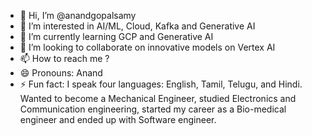 - 👋 Hi, I’m @anandgopalsamy
- 👀 I’m interested in AI/ML, Cloud, Kafka and Generative AI
- 🌱 I’m currently learning GCP and Generative AI
- 💞️ I’m looking to collaborate on innovative models on Vertex AI
- 📫 How to reach me ?
- 😄 Pronouns: Anand
- ⚡ Fun fact: I speak four languages: English, Tamil, Telugu, and Hindi. Wanted to become a Mechanical Engineer, studied Electronics and Communication engineering, started my career as a Bio-medical engineer and ended up with Software engineer. 

<!---
anandgopalsamy/anandgopalsamy is a ✨ special ✨ repository because its `README.md` (this file) appears on your GitHub profile.
You can click the Preview link to take a look at your changes.
--->
